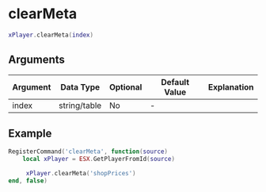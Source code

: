 # clearMeta

```lua
xPlayer.clearMeta(index)
```

## Arguments

| Argument       | Data Type       | Optional | Default Value | Explanation      |
| -------------- | --------------- | -------- | ------------- | ---------------- |
| index          | string/table    | No       | -             |                  |

## Example

```lua
RegisterCommand('clearMeta', function(source)
    local xPlayer = ESX.GetPlayerFromId(source)

     xPlayer.clearMeta('shopPrices')
end, false)
```